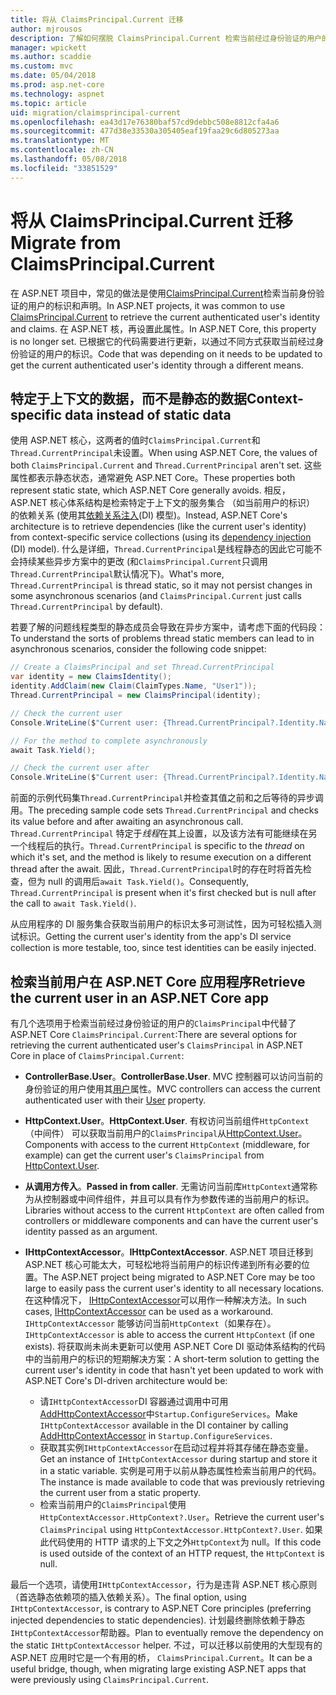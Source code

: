 ```yaml
---
title: 将从 ClaimsPrincipal.Current 迁移
author: mjrousos
description: 了解如何摆脱 ClaimsPrincipal.Current 检索当前经过身份验证的用户的标识和 ASP.NET Core 中的声明。
manager: wpickett
ms.author: scaddie
ms.custom: mvc
ms.date: 05/04/2018
ms.prod: asp.net-core
ms.technology: aspnet
ms.topic: article
uid: migration/claimsprincipal-current
ms.openlocfilehash: ea43d17e76380baf57cd9debbc508e8812cfa4a6
ms.sourcegitcommit: 477d38e33530a305405eaf19faa29c6d805273aa
ms.translationtype: MT
ms.contentlocale: zh-CN
ms.lasthandoff: 05/08/2018
ms.locfileid: "33851529"
---
```

# <a name="migrate-from-claimsprincipalcurrent"></a><span data-ttu-id="9e2db-103">将从 ClaimsPrincipal.Current 迁移</span><span class="sxs-lookup"><span data-stu-id="9e2db-103">Migrate from ClaimsPrincipal.Current</span></span>

<span data-ttu-id="9e2db-104">在 ASP.NET 项目中，常见的做法是使用[ClaimsPrincipal.Current](/dotnet/api/system.security.claims.claimsprincipal.current)检索当前身份验证的用户的标识和声明。</span><span class="sxs-lookup"><span data-stu-id="9e2db-104">In ASP.NET projects, it was common to use [ClaimsPrincipal.Current](/dotnet/api/system.security.claims.claimsprincipal.current) to retrieve the current authenticated user's identity and claims.</span></span> <span data-ttu-id="9e2db-105">在 ASP.NET 核，再设置此属性。</span><span class="sxs-lookup"><span data-stu-id="9e2db-105">In ASP.NET Core, this property is no longer set.</span></span> <span data-ttu-id="9e2db-106">已根据它的代码需要进行更新，以通过不同方式获取当前经过身份验证的用户的标识。</span><span class="sxs-lookup"><span data-stu-id="9e2db-106">Code that was depending on it needs to be updated to get the current authenticated user's identity through a different means.</span></span>

## <a name="context-specific-data-instead-of-static-data"></a><span data-ttu-id="9e2db-107">特定于上下文的数据，而不是静态的数据</span><span class="sxs-lookup"><span data-stu-id="9e2db-107">Context-specific data instead of static data</span></span>

<span data-ttu-id="9e2db-108">使用 ASP.NET 核心，这两者的值时`ClaimsPrincipal.Current`和`Thread.CurrentPrincipal`未设置。</span><span class="sxs-lookup"><span data-stu-id="9e2db-108">When using ASP.NET Core, the values of both `ClaimsPrincipal.Current` and `Thread.CurrentPrincipal` aren't set.</span></span> <span data-ttu-id="9e2db-109">这些属性都表示静态状态，通常避免 ASP.NET Core。</span><span class="sxs-lookup"><span data-stu-id="9e2db-109">These properties both represent static state, which ASP.NET Core generally avoids.</span></span> <span data-ttu-id="9e2db-110">相反，ASP.NET 核心体系结构是检索特定于上下文的服务集合 （如当前用户的标识） 的依赖关系 (使用其[依赖关系注入](xref:fundamentals/dependency-injection)(DI) 模型)。</span><span class="sxs-lookup"><span data-stu-id="9e2db-110">Instead, ASP.NET Core's architecture is to retrieve dependencies (like the current user's identity) from context-specific service collections (using its [dependency injection](xref:fundamentals/dependency-injection) (DI) model).</span></span> <span data-ttu-id="9e2db-111">什么是详细，`Thread.CurrentPrincipal`是线程静态的因此它可能不会持续某些异步方案中的更改 (和`ClaimsPrincipal.Current`只调用`Thread.CurrentPrincipal`默认情况下)。</span><span class="sxs-lookup"><span data-stu-id="9e2db-111">What's more, `Thread.CurrentPrincipal` is thread static, so it may not persist changes in some asynchronous scenarios (and `ClaimsPrincipal.Current` just calls `Thread.CurrentPrincipal` by default).</span></span>

<span data-ttu-id="9e2db-112">若要了解的问题线程类型的静态成员会导致在异步方案中，请考虑下面的代码段：</span><span class="sxs-lookup"><span data-stu-id="9e2db-112">To understand the sorts of problems thread static members can lead to in asynchronous scenarios, consider the following code snippet:</span></span>

```csharp
// Create a ClaimsPrincipal and set Thread.CurrentPrincipal
var identity = new ClaimsIdentity();
identity.AddClaim(new Claim(ClaimTypes.Name, "User1"));
Thread.CurrentPrincipal = new ClaimsPrincipal(identity);

// Check the current user
Console.WriteLine($"Current user: {Thread.CurrentPrincipal?.Identity.Name}");

// For the method to complete asynchronously
await Task.Yield();

// Check the current user after
Console.WriteLine($"Current user: {Thread.CurrentPrincipal?.Identity.Name}");
```

<span data-ttu-id="9e2db-113">前面的示例代码集`Thread.CurrentPrincipal`并检查其值之前和之后等待的异步调用。</span><span class="sxs-lookup"><span data-stu-id="9e2db-113">The preceding sample code sets `Thread.CurrentPrincipal` and checks its value before and after awaiting an asynchronous call.</span></span> <span data-ttu-id="9e2db-114">`Thread.CurrentPrincipal` 特定于*线程*在其上设置，以及该方法有可能继续在另一个线程后的执行。</span><span class="sxs-lookup"><span data-stu-id="9e2db-114">`Thread.CurrentPrincipal` is specific to the *thread* on which it's set, and the method is likely to resume execution on a different thread after the await.</span></span> <span data-ttu-id="9e2db-115">因此，`Thread.CurrentPrincipal`时的存在时将首先检查，但为 null 的调用后`await Task.Yield()`。</span><span class="sxs-lookup"><span data-stu-id="9e2db-115">Consequently, `Thread.CurrentPrincipal` is present when it's first checked but is null after the call to `await Task.Yield()`.</span></span>

<span data-ttu-id="9e2db-116">从应用程序的 DI 服务集合获取当前用户的标识太多可测试性，因为可轻松插入测试标识。</span><span class="sxs-lookup"><span data-stu-id="9e2db-116">Getting the current user's identity from the app's DI service collection is more testable, too, since test identities can be easily injected.</span></span>

## <a name="retrieve-the-current-user-in-an-aspnet-core-app"></a><span data-ttu-id="9e2db-117">检索当前用户在 ASP.NET Core 应用程序</span><span class="sxs-lookup"><span data-stu-id="9e2db-117">Retrieve the current user in an ASP.NET Core app</span></span>

<span data-ttu-id="9e2db-118">有几个选项用于检索当前经过身份验证的用户的`ClaimsPrincipal`中代替了 ASP.NET Core `ClaimsPrincipal.Current`:</span><span class="sxs-lookup"><span data-stu-id="9e2db-118">There are several options for retrieving the current authenticated user's `ClaimsPrincipal` in ASP.NET Core in place of `ClaimsPrincipal.Current`:</span></span>

* <span data-ttu-id="9e2db-119">**ControllerBase.User**。</span><span class="sxs-lookup"><span data-stu-id="9e2db-119">**ControllerBase.User**.</span></span> <span data-ttu-id="9e2db-120">MVC 控制器可以访问当前的身份验证的用户使用其[用户](/dotnet/api/microsoft.aspnetcore.mvc.controllerbase.user)属性。</span><span class="sxs-lookup"><span data-stu-id="9e2db-120">MVC controllers can access the current authenticated user with their [User](/dotnet/api/microsoft.aspnetcore.mvc.controllerbase.user) property.</span></span>
* <span data-ttu-id="9e2db-121">**HttpContext.User**。</span><span class="sxs-lookup"><span data-stu-id="9e2db-121">**HttpContext.User**.</span></span> <span data-ttu-id="9e2db-122">有权访问当前组件`HttpContext`（中间件） 可以获取当前用户的`ClaimsPrincipal`从[HttpContext.User](/dotnet/api/microsoft.aspnetcore.http.httpcontext.user)。</span><span class="sxs-lookup"><span data-stu-id="9e2db-122">Components with access to the current `HttpContext` (middleware, for example) can get the current user's `ClaimsPrincipal` from [HttpContext.User](/dotnet/api/microsoft.aspnetcore.http.httpcontext.user).</span></span>
* <span data-ttu-id="9e2db-123">**从调用方传入**。</span><span class="sxs-lookup"><span data-stu-id="9e2db-123">**Passed in from caller**.</span></span> <span data-ttu-id="9e2db-124">无需访问当前库`HttpContext`通常称为从控制器或中间件组件，并且可以具有作为参数传递的当前用户的标识。</span><span class="sxs-lookup"><span data-stu-id="9e2db-124">Libraries without access to the current `HttpContext` are often called from controllers or middleware components and can have the current user's identity passed as an argument.</span></span>
* <span data-ttu-id="9e2db-125">**IHttpContextAccessor**。</span><span class="sxs-lookup"><span data-stu-id="9e2db-125">**IHttpContextAccessor**.</span></span> <span data-ttu-id="9e2db-126">ASP.NET 项目迁移到 ASP.NET 核心可能太大，可轻松地将当前用户的标识传递到所有必要的位置。</span><span class="sxs-lookup"><span data-stu-id="9e2db-126">The ASP.NET project being migrated to ASP.NET Core may be too large to easily pass the current user's identity to all necessary locations.</span></span> <span data-ttu-id="9e2db-127">在这种情况下， [IHttpContextAccessor](/dotnet/api/microsoft.aspnetcore.http.ihttpcontextaccessor)可以用作一种解决方法。</span><span class="sxs-lookup"><span data-stu-id="9e2db-127">In such cases, [IHttpContextAccessor](/dotnet/api/microsoft.aspnetcore.http.ihttpcontextaccessor) can be used as a workaround.</span></span> <span data-ttu-id="9e2db-128">`IHttpContextAccessor` 能够访问当前`HttpContext`（如果存在）。</span><span class="sxs-lookup"><span data-stu-id="9e2db-128">`IHttpContextAccessor` is able to access the current `HttpContext` (if one exists).</span></span> <span data-ttu-id="9e2db-129">将获取尚未尚未更新可以使用 ASP.NET Core DI 驱动体系结构的代码中的当前用户的标识的短期解决方案：</span><span class="sxs-lookup"><span data-stu-id="9e2db-129">A short-term solution to getting the current user's identity in code that hasn't yet been updated to work with ASP.NET Core's DI-driven architecture would be:</span></span>

  * <span data-ttu-id="9e2db-130">请`IHttpContextAccessor`DI 容器通过调用中可用[AddHttpContextAccessor](https://github.com/aspnet/Hosting/issues/793)中`Startup.ConfigureServices`。</span><span class="sxs-lookup"><span data-stu-id="9e2db-130">Make `IHttpContextAccessor` available in the DI container by calling [AddHttpContextAccessor](https://github.com/aspnet/Hosting/issues/793) in `Startup.ConfigureServices`.</span></span>
  * <span data-ttu-id="9e2db-131">获取其实例`IHttpContextAccessor`在启动过程并将其存储在静态变量。</span><span class="sxs-lookup"><span data-stu-id="9e2db-131">Get an instance of `IHttpContextAccessor` during startup and store it in a static variable.</span></span> <span data-ttu-id="9e2db-132">实例是可用于以前从静态属性检索当前用户的代码。</span><span class="sxs-lookup"><span data-stu-id="9e2db-132">The instance is made available to code that was previously retrieving the current user from a static property.</span></span>
  * <span data-ttu-id="9e2db-133">检索当前用户的`ClaimsPrincipal`使用`HttpContextAccessor.HttpContext?.User`。</span><span class="sxs-lookup"><span data-stu-id="9e2db-133">Retrieve the current user's `ClaimsPrincipal` using `HttpContextAccessor.HttpContext?.User`.</span></span> <span data-ttu-id="9e2db-134">如果此代码使用的 HTTP 请求的上下文之外`HttpContext`为 null。</span><span class="sxs-lookup"><span data-stu-id="9e2db-134">If this code is used outside of the context of an HTTP request, the `HttpContext` is null.</span></span>

<span data-ttu-id="9e2db-135">最后一个选项，请使用`IHttpContextAccessor`，行为是违背 ASP.NET 核心原则 （首选静态依赖项的插入依赖关系）。</span><span class="sxs-lookup"><span data-stu-id="9e2db-135">The final option, using `IHttpContextAccessor`, is contrary to ASP.NET Core principles (preferring injected dependencies to static dependencies).</span></span> <span data-ttu-id="9e2db-136">计划最终删除依赖于静态`IHttpContextAccessor`帮助器。</span><span class="sxs-lookup"><span data-stu-id="9e2db-136">Plan to eventually remove the dependency on the static `IHttpContextAccessor` helper.</span></span> <span data-ttu-id="9e2db-137">不过，可以迁移以前使用的大型现有的 ASP.NET 应用时它是一个有用的桥， `ClaimsPrincipal.Current`。</span><span class="sxs-lookup"><span data-stu-id="9e2db-137">It can be a useful bridge, though, when migrating large existing ASP.NET apps that were previously using `ClaimsPrincipal.Current`.</span></span>
